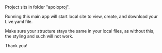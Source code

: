 Project sits in folder "apoloproj".

Running this main app will start local site to view, create, and download your Live.yaml file.

Make sure your structure stays the same in your local files, as without this, the styling and such will not work.

Thank you!
